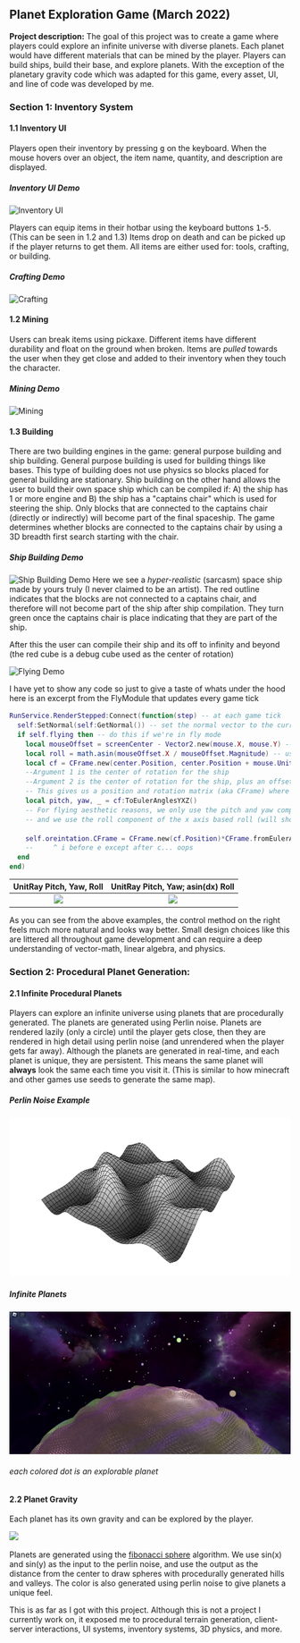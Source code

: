 ## Planet Exploration Game (March 2022)
**Project description:** The goal of this project was to create a game where players could explore an infinite universe with diverse planets. Each planet would have different materials that can be mined by the player. Players can build ships, build their base, and explore planets. With the exception of the planetary gravity code which was adapted for this game, every asset, UI, and line of code was developed by me.

### Section 1:  Inventory System
#### 1.1 Inventory UI
Players open their inventory by pressing <kbd>g</kbd> on the keyboard. When the mouse hovers over an object, the item name, quantity, and description are displayed.
##### Inventory UI Demo
![Inventory UI](https://lh5.googleusercontent.com/rQqQz0kEEIEoqUMlmpGMyG7zu2gfI6fnFJ8801PCaVSQmoxBcFCkLazrroLaK-2FSe0=w2400)

Players can equip items in their hotbar using the keyboard buttons <kbd>1</kbd>-<kbd>5</kbd>. (This can be seen in 1.2 and 1.3) Items drop on death and can be picked up if the player returns to get them. All items are either used for: tools, crafting, or building.

##### Crafting Demo
![Crafting](https://lh4.googleusercontent.com/5X3poHfc8QsjL6MThtwczlRFE3r17UEf489up88daNjGMvjHlGXaGGNgSCIu6riZWtU=w2400)

#### 1.2 Mining
Users can break items using pickaxe. Different items have different durability and float on the ground when broken. Items are *pulled* towards the user when they get close and added to their inventory when they touch the character.

##### Mining Demo
![Mining](https://lh4.googleusercontent.com/d8ZZA-CEF34t4iXrueOdlicw3sPZ4UfCUttnhbrLCj0JqeBi4pGMQ75x9ao0pG9T0ks=w2400)

#### 1.3 Building
There are two building engines in the game: general purpose building and ship building. General purpose building is used for building things like bases. This type of building does not use physics so blocks placed for general building are stationary. Ship building on the other hand allows the user to build their own space ship which can be compiled if: A) the ship has 1 or more engine and B) the ship has a "captains chair" which is used for steering the ship. Only blocks that are connected to the captains chair (directly or indirectly) will become part of the final spaceship. The game determines whether blocks are connected to the captains chair by using a 3D breadth first search starting with the chair. 

##### Ship Building Demo
![Ship Building Demo](https://lh4.googleusercontent.com/MdoiOzlV8AnvwQpIvk3ywJ6YAH8h0KzINd5MWPmZTpl3TJnSuA-0Gpir3YZD2o6GvZI=w2400)
Here we see a *hyper-realistic* (sarcasm) space ship made by yours truly (I never claimed to be an artist).
The red outline indicates that the blocks are not connected to a captains chair, and therefore will not become part of the ship after ship compilation. They turn green once the captains chair is place indicating that they are part of the ship.

After this the user can compile their ship and its off to infinity and beyond (the red cube is a debug cube used as the center of rotation)

![Flying Demo](https://lh5.googleusercontent.com/RsHVToAsd2oOLFOpkwI2eZwdNnWgnXa-qz4ukFRqt45P1sfZCltG0NpW0FXhgmH2IwY=w2400)

I have yet to show any code so just to give a taste of whats under the hood here is an excerpt from the FlyModule that updates every game tick
```Lua
RunService.RenderStepped:Connect(function(step) -- at each game tick
  self:SetNormal(self:GetNormal()) -- set the normal vector to the current normal
  if self.flying then -- do this if we're in fly mode
    local mouseOffset = screenCenter - Vector2.new(mouse.X, mouse.Y) -- get distance of mouse from center of screen
    local roll = math.asin(mouseOffset.X / mouseOffset.Magnitude) -- use mouse distance from center in x axis as the "roll" component of the ship
    local cf = CFrame.new(center.Position, center.Position + mouse.UnitRay.Direction) -- this creates a vector starting at argument 1, looking at argument 2.
    --Argument 1 is the center of rotation for the ship
    --Argument 2 is the center of rotation for the ship, plus an offset which is a ray to the mouse’s position in 3d space
    -- This gives us a position and rotation matrix (aka CFrame) where the position is the current position of the center of rotation and
    local pitch, yaw, _ = cf:ToEulerAnglesYXZ()
    -- For flying aesthetic reasons, we only use the pitch and yaw components of this CFrame,
    -- and we use the roll component of the x axis based roll (will show this)
    
    self.oreintation.CFrame = CFrame.new(cf.Position)*CFrame.fromEulerAnglesYXZ(pitch, yaw, roll) -- this updates the position and rotation of our ship
    --     ^ i before e except after c... oops
  end
end)
```

UnitRay Pitch, Yaw, Roll            |  UnitRay Pitch, Yaw; asin(dx) Roll
:-------------------------:|:-------------------------:
![](https://lh3.googleusercontent.com/ND0W-JeFT6HcB10--Ykv-KfHH0GJ0QJ1VI7hVjNfWmyPSXcxT8esxeHcWCrU7HndRkQ=w2400)  |  ![](https://lh3.googleusercontent.com/KIcUs1sP5ocpqyJqvRN7sQ_N8GmBq4QrWojtZcZd07RIQlp0ffTMGeTGDUf2nfj9wgs=w2400)

As you can see from the above examples, the control method on the right feels much more natural and looks way better. Small design choices like this are littered all throughout game development and can require a deep understanding of vector-math, linear algebra, and physics.

### Section 2: Procedural Planet Generation: 

#### 2.1 Infinite Procedural Planets
Players can explore an infinite universe using planets that are procedurally generated. The planets are generated using Perlin noise. Planets are rendered lazily (only a circle) until the player gets close, then they are rendered in high detail using perlin noise (and unrendered when the player gets far away). Although the planets are generated in real-time, and each planet is unique, they are persistent. This means the same planet will **always** look the same each time you visit it. (This is similar to how minecraft and other games use seeds to generate the same map).
##### Perlin Noise Example
![](images/perlin_noise.png)

##### Infinite Planets
![](images/planets.png)
###### *each colored dot is an explorable planet*
#### 2.2 Planet Gravity
Each planet has its own gravity and can be explored by the player.

![](https://lh6.googleusercontent.com/2G2acvP6gImwhZbrHXxwVn74jCrvBrM1h7PTN62znaQsPgvTrmZiIxrQaotWj5i0wVY=w2400)

Planets are generated using the [fibonacci sphere](https://arxiv.org/pdf/0912.4540.pdf) algorithm. We use sin(x) and sin(y) as the input to the perlin noise, and use the output as the distance from the center to draw spheres with procedurally generated hills and valleys. The color is also generated using perlin noise to give planets a unique feel. 

This is as far as I got with this project. Although this is not a project I currently work on, it exposed me to procedural terrain generation, client-server interactions, UI systems, inventory systems, 3D physics, and more.